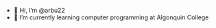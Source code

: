 - 👋 Hi, I’m @arbu22
- 🌱 I’m currently learning computer programming at Algonquin College


<!---
arbu22/arbu22 is a ✨ special ✨ repository because its `README.md` (this file) appears on your GitHub profile.
You can click the Preview link to take a look at your changes.
--->
